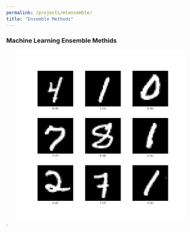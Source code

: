 ```yaml
---
permalink: /projects/mlensemble/
title: "Ensemble Methods"
---
```


### Machine Learning Ensemble Methids

<center><img src="/assets/images/mnist.png" alt="Sample Images from MNIST Dataset" width="450" height="450"></center>.

